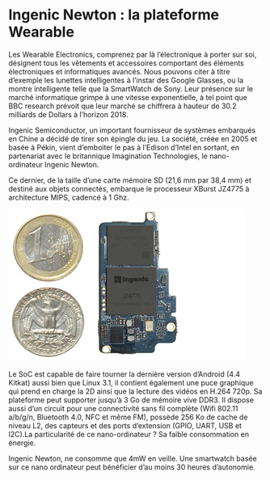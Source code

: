 # Ingenic Newton : la plateforme Wearable

Les Wearable Electronics, comprenez par là l’électronique à porter sur soi, désignent tous les vêtements et accessoires comportant des éléments électroniques et informatiques avancés. Nous pouvons citer à titre d’exemple les lunettes intelligentes à l’instar des Google Glasses, ou la montre intelligente telle que la SmartWatch de Sony. Leur présence sur le marché informatique grimpe à une vitesse exponentielle, à tel point que BBC research prévoit que leur marché se chiffrera à hauteur de 30.2 milliards de Dollars à l’horizon 2018.

Ingenic Semiconductor, un important fournisseur de systèmes embarqués en Chine a décidé de tirer son épingle du jeu. La société, créée en 2005 et basée à Pékin, vient d’emboiter le pas à l’Edison d’Intel en sortant, en partenariat avec le britannique Imagination Technologies, le nano-ordinateur Ingenic Newton.

Ce dernier, de la taille d’une carte mémoire SD (21,6 mm par 38,4 mm) et destiné aux objets connectés, embarque le processeur XBurst JZ4775 à architecture MIPS, cadencé à 1 Ghz.

![Nano ordinateur Ingenic Newton](./assets/nano_ordinateur_ingenic_newton.png)

Le SoC est capable de faire tourner la dernière version d’Android (4.4 Kitkat) aussi bien que Linux 3.1, il contient également une puce graphique qui prend en charge la 2D ainsi que la lecture des vidéos en H.264 720p. Sa plateforme peut supporter jusqu’à 3 Go de mémoire vive DDR3. Il dispose aussi d’un circuit pour une connectivité sans fil complète (Wifi 802.11 a/b/g/n, Bluetooth 4.0, NFC et même FM), possède 256 Ko de cache de niveau L2, des capteurs et des ports d’extension (GPIO, UART, USB et I2C).La particularité de ce nano-ordinateur ? Sa faible consommation en énergie.

Ingenic Newton, ne consomme que 4mW en veille. Une smartwatch basée sur ce nano ordinateur peut bénéficier d’au moins 30 heures d’autonomie.

